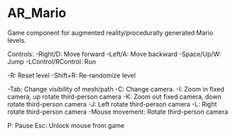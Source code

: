 # AR_Mario
Game component for augmented reality/procedurally generated Mario levels.

Controls:
-Right/D: Move forward
-Left/A: Move backward
-Space/Up/W: Jump
-LControl/RControl: Run

-R: Reset level
-Shift+R: Re-randomize level

-Tab: Change visibility of mesh/path
-C: Change camera.
-I: Zoom in fixed camera, up rotate third-person camera
-K: Zoom out fixed camera, down rotate third-person camera
-J: Left rotate third-person camera
-L: Right rotate third-person camera
-Mouse movement: Rotate third-person camera

P: Pause
Esc: Unlock mouse from game